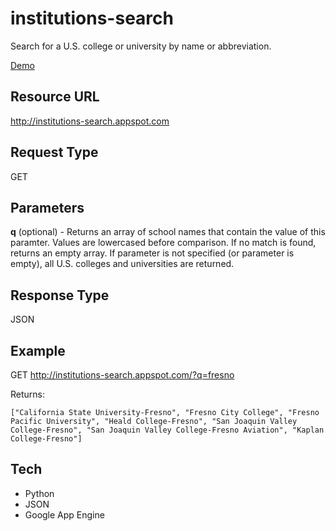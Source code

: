 institutions-search
===================

Search for a U.S. college or university by name or abbreviation.

[Demo](http://institutions-search.appspot.com/?q=florida)

Resource URL
---------------------

http://institutions-search.appspot.com

Request Type
---------------------

GET

Parameters
---------------------

**q** (optional) - Returns an array of school names that contain the value of this paramter.  Values are lowercased before comparison.  If no match is found, returns an empty array.   If parameter is not specified (or parameter is empty), all U.S. colleges and universities are returned.  

Response Type
---------------------

JSON

Example
---------------------

GET http://institutions-search.appspot.com/?q=fresno

Returns:

    ["California State University-Fresno", "Fresno City College", "Fresno Pacific University", "Heald College-Fresno", "San Joaquin Valley College-Fresno", "San Joaquin Valley College-Fresno Aviation", "Kaplan College-Fresno"]

Tech
---------------------

-  Python
-  JSON
-  Google App Engine

